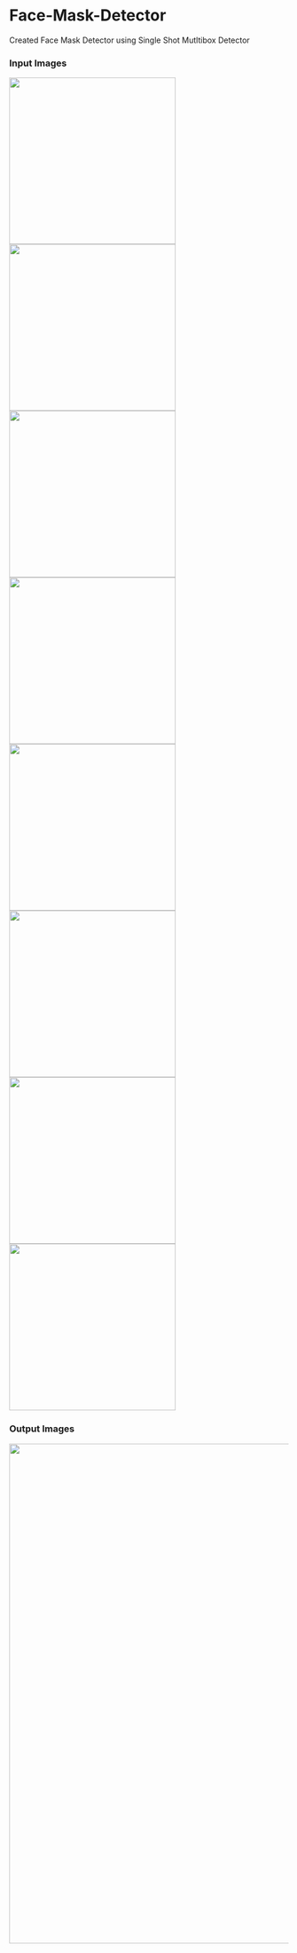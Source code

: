 # Face-Mask-Detector
Created Face Mask Detector using Single Shot Mutltibox Detector

<h3>Input Images</h3>

<p float="left">
  <img src="https://user-images.githubusercontent.com/109217804/186103913-c5ad3a8f-7ee1-446a-9be2-9eb3c41739ca.jpg" width=300 height=300/>
  <img src="https://user-images.githubusercontent.com/109217804/186104104-1cbfb2e1-265b-42c5-9906-d5c2af4ebcac.jpg" width=300 height=300/>
  <img src="https://user-images.githubusercontent.com/109217804/186104275-8546e898-0b34-480c-97e7-d89cb9fe73b2.jpg" width=300 height=300/>
  <img src="https://user-images.githubusercontent.com/109217804/186103371-a968a729-26bc-496e-a52b-27b7af1f472c.png" width=300 height=300/>
  <img src="https://user-images.githubusercontent.com/109217804/186103579-816154ca-d73a-4ae7-a239-ce721c9b5b1b.jpg" width=300 height=300/>
  <img src="https://user-images.githubusercontent.com/109217804/186103648-855cd8da-6a16-4473-9f05-204d5db33c77.jpg" width=300 height=300/>
  <img src="https://user-images.githubusercontent.com/109217804/186103318-e6be9a81-05ab-47a7-84d9-7bf22ce0c44f.jpeg" width=300 height=300/>
  <img src="https://user-images.githubusercontent.com/109217804/186104247-005322f7-0ac5-4ac5-b1d0-03d8e3ca10eb.jpg" width=300 height=300/>
</p>
<h3>Output Images</h3>
<p float="left">
  <img src="https://user-images.githubusercontent.com/109217804/186106390-794a9d60-7e49-4ee4-8f6e-7cdd1d75ab63.png" width=900 height=900/>
 </p>
